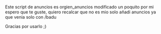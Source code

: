 Este script de anuncios es orgien_anuncios modificado un poquito por mi espero que te guste, quiero recalcar que no es mio solo añadi anuncios ya que venia solo con /badu

Gracias por usarlo ;)

